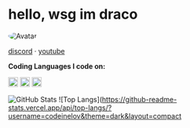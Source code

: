 # hello, wsg im draco

<img src="https://media.discordapp.net/attachments/727113952764624916/781929129536258078/image1_4.gif" alt="Avatar" style="border-radius: 95%;">


 <a href="https://discord.bio/p/8203">discord</a> 
·
<a href="https://www.youtube.com/channel/UCz6rQbYu6HIw6bq9U9bMZlg">youtube</a>

**Coding Languages I code on:**

<code><img height="20" src="https://cdn.discordapp.com/attachments/784909507385884683/785554654426824764/images_1.png"></code>
<code><img height="20" src="https://cdn.discordapp.com/attachments/784909507385884683/785555374937866291/images_4.jpg"></code>
<code><img height="20" src="https://cdn.discordapp.com/attachments/784909507385884683/785555796661502042/1280px-Go_Logo_Blue.svg.png"></code>

![GitHub Stats](https://github-readme-stats.vercel.app/api?username=codeinelov&show_icons=true&theme=dark)
![Top Langs](https://github-readme-stats.vercel.app/api/top-langs/?username=codeinelov&theme=dark&layout=compact
 
 
